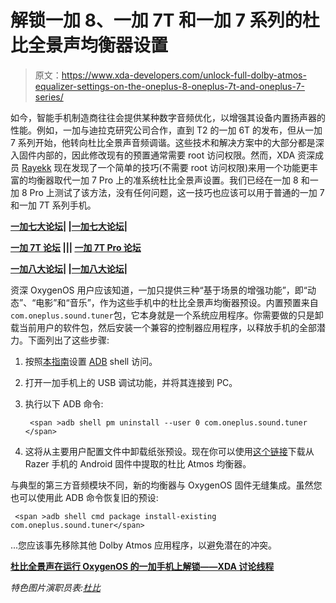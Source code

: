 # 解锁一加 8、一加 7T 和一加 7 系列的杜比全景声均衡器设置

> 原文：<https://www.xda-developers.com/unlock-full-dolby-atmos-equalizer-settings-on-the-oneplus-8-oneplus-7t-and-oneplus-7-series/>

如今，智能手机制造商往往会提供某种数字音频优化，以增强其设备内置扬声器的性能。例如，一加与迪拉克研究公司合作，直到 T2 的一加 6T 的发布，但从一加 7 系列开始，他转向杜比全景声音频调谐。这些技术和解决方案中的大部分都是深入固件内部的，因此修改现有的预置通常需要 root 访问权限。然而，XDA 资深成员 [Rayekk](https://forum.xda-developers.com/member.php?u=6083771) 现在发现了一个简单的技巧(不需要 root 访问权限)来用一个功能更丰富的均衡器取代一加 7 Pro 上的准系统杜比全景声设置。我们已经在一加 8 和一加 8 Pro 上测试了该方法，没有任何问题，这一技巧也应该可以用于普通的一加 7 和一加 7T 系列手机。

**[一加七大论坛](https://forum.xda-developers.com/oneplus-7)| |[一加七大论坛](https://forum.xda-developers.com/oneplus-7-pro)|**

**[一加 7T 论坛](https://forum.xda-developers.com/oneplus-7t) ||| [一加 7T Pro 论坛](https://forum.xda-developers.com/7t-pro)**

**[一加八大论坛](https://forum.xda-developers.com/oneplus-8)| |[一加八大论坛](https://forum.xda-developers.com/oneplus-8-pro)|**

资深 OxygenOS 用户应该知道，一加只提供三种“基于场景的增强功能”，即“动态”、“电影”和“音乐”，作为这些手机中的杜比全景声均衡器预设。内置预置来自`com.oneplus.sound.tuner`包，它本身就是一个系统应用程序。你需要做的只是卸载当前用户的软件包，然后安装一个兼容的控制器应用程序，以释放手机的全部潜力。下面列出了这些步骤:

1.  按照[本指南](https://www.xda-developers.com/install-adb-windows-macos-linux/)设置 [ADB](https://www.xda-developers.com/install-adb-windows-macos-linux/) shell 访问。
2.  打开一加手机上的 USB 调试功能，并将其连接到 PC。
3.  执行以下 ADB 命令:

    ```
     <span >adb shell pm uninstall --user 0 com.oneplus.sound.tuner
    </span> 
    ```

4.  这将从主要用户配置文件中卸载纸张预设。现在你可以使用[这个链接](https://www.apkmirror.com/apk/razer-inc/dolby-atmos-4/dolby-atmos-4-dax2_2-6-0-28_r1-release/dolby-atmos-dax2_2-6-0-28_r1-android-apk-download/)下载从 Razer 手机的 Android 固件中提取的杜比 Atmos 均衡器。

与典型的第三方音频模块不同，新的均衡器与 OxygenOS 固件无缝集成。虽然您也可以使用此 ADB 命令恢复旧的预设:

```
 <span >adb shell cmd package install-existing com.oneplus.sound.tuner</span> 
```

...您应该事先移除其他 Dolby Atmos 应用程序，以避免潜在的冲突。

**[杜比全景声在运行 OxygenOS 的一加手机上解锁——XDA 讨论线程](https://forum.xda-developers.com/oneplus-7-pro/how-to/guide-dolby-atmos-control-how-to-real-t4103773)**

*特色图片演职员表:[杜比](https://www.youtube.com/watch?v=vkSN1F5EcVw)*
